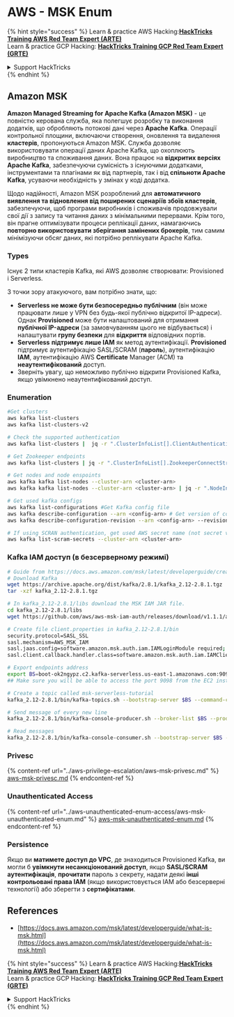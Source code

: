 # AWS - MSK Enum

{% hint style="success" %}
Learn & practice AWS Hacking:<img src="../../../.gitbook/assets/image (1) (1) (1) (1).png" alt="" data-size="line">[**HackTricks Training AWS Red Team Expert (ARTE)**](https://training.hacktricks.xyz/courses/arte)<img src="../../../.gitbook/assets/image (1) (1) (1) (1).png" alt="" data-size="line">\
Learn & practice GCP Hacking: <img src="../../../.gitbook/assets/image (2) (1).png" alt="" data-size="line">[**HackTricks Training GCP Red Team Expert (GRTE)**<img src="../../../.gitbook/assets/image (2) (1).png" alt="" data-size="line">](https://training.hacktricks.xyz/courses/grte)

<details>

<summary>Support HackTricks</summary>

* Check the [**subscription plans**](https://github.com/sponsors/carlospolop)!
* **Join the** 💬 [**Discord group**](https://discord.gg/hRep4RUj7f) or the [**telegram group**](https://t.me/peass) or **follow** us on **Twitter** 🐦 [**@hacktricks\_live**](https://twitter.com/hacktricks_live)**.**
* **Share hacking tricks by submitting PRs to the** [**HackTricks**](https://github.com/carlospolop/hacktricks) and [**HackTricks Cloud**](https://github.com/carlospolop/hacktricks-cloud) github repos.

</details>
{% endhint %}

## Amazon MSK

**Amazon Managed Streaming for Apache Kafka (Amazon MSK)** - це повністю керована служба, яка полегшує розробку та виконання додатків, що обробляють потокові дані через **Apache Kafka**. Операції контрольної площини, включаючи створення, оновлення та видалення **кластерів**, пропонуються Amazon MSK. Служба дозволяє використовувати операції даних Apache Kafka, що охоплюють виробництво та споживання даних. Вона працює на **відкритих версіях Apache Kafka**, забезпечуючи сумісність з існуючими додатками, інструментами та плагінами як від партнерів, так і від **спільноти Apache Kafka**, усуваючи необхідність у змінах у коді додатка.

Щодо надійності, Amazon MSK розроблений для **автоматичного виявлення та відновлення від поширених сценаріїв збоїв кластерів**, забезпечуючи, щоб програми виробників і споживачів продовжували свої дії з запису та читання даних з мінімальними перервами. Крім того, він прагне оптимізувати процеси реплікації даних, намагаючись **повторно використовувати зберігання замінених брокерів**, тим самим мінімізуючи обсяг даних, які потрібно реплікувати Apache Kafka.

### **Types**

Існує 2 типи кластерів Kafka, які AWS дозволяє створювати: Provisioned і Serverless.

З точки зору атакуючого, вам потрібно знати, що:

* **Serverless не може бути безпосередньо публічним** (він може працювати лише у VPN без будь-якої публічно відкритої IP-адреси). Однак **Provisioned** може бути налаштований для отримання **публічної IP-адреси** (за замовчуванням цього не відбувається) і налаштувати **групу безпеки** для **відкриття** відповідних портів.
* **Serverless** **підтримує лише IAM** як метод аутентифікації. **Provisioned** підтримує аутентифікацію SASL/SCRAM (**пароль**), аутентифікацію **IAM**, аутентифікацію AWS **Certificate** Manager (ACM) та **неаутентифікований** доступ.
* Зверніть увагу, що неможливо публічно відкрити Provisioned Kafka, якщо увімкнено неаутентифікований доступ.

### Enumeration
```bash
#Get clusters
aws kafka list-clusters
aws kafka list-clusters-v2

# Check the supported authentication
aws kafka list-clusters |  jq -r ".ClusterInfoList[].ClientAuthentication"

# Get Zookeeper endpoints
aws kafka list-clusters | jq -r ".ClusterInfoList[].ZookeeperConnectString, .ClusterInfoList[].ZookeeperConnectStringTls"

# Get nodes and node enspoints
aws kafka kafka list-nodes --cluster-arn <cluster-arn>
aws kafka kafka list-nodes --cluster-arn <cluster-arn> | jq -r ".NodeInfoList[].BrokerNodeInfo.Endpoints" # Get endpoints

# Get used kafka configs
aws kafka list-configurations #Get Kafka config file
aws kafka describe-configuration --arn <config-arn> # Get version of config
aws kafka describe-configuration-revision --arn <config-arn> --revision <version> # Get content of config version

# If using SCRAN authentication, get used AWS secret name (not secret value)
aws kafka list-scram-secrets --cluster-arn <cluster-arn>
```
### Kafka IAM доступ (в безсерверному режимі)
```bash
# Guide from https://docs.aws.amazon.com/msk/latest/developerguide/create-serverless-cluster.html
# Download Kafka
wget https://archive.apache.org/dist/kafka/2.8.1/kafka_2.12-2.8.1.tgz
tar -xzf kafka_2.12-2.8.1.tgz

# In kafka_2.12-2.8.1/libs download the MSK IAM JAR file.
cd kafka_2.12-2.8.1/libs
wget https://github.com/aws/aws-msk-iam-auth/releases/download/v1.1.1/aws-msk-iam-auth-1.1.1-all.jar

# Create file client.properties in kafka_2.12-2.8.1/bin
security.protocol=SASL_SSL
sasl.mechanism=AWS_MSK_IAM
sasl.jaas.config=software.amazon.msk.auth.iam.IAMLoginModule required;
sasl.client.callback.handler.class=software.amazon.msk.auth.iam.IAMClientCallbackHandler

# Export endpoints address
export BS=boot-ok2ngypz.c2.kafka-serverless.us-east-1.amazonaws.com:9098
## Make sure you will be able to access the port 9098 from the EC2 instance (check VPS, subnets and SG)

# Create a topic called msk-serverless-tutorial
kafka_2.12-2.8.1/bin/kafka-topics.sh --bootstrap-server $BS --command-config client.properties --create --topic msk-serverless-tutorial --partitions 6

# Send message of every new line
kafka_2.12-2.8.1/bin/kafka-console-producer.sh --broker-list $BS --producer.config client.properties --topic msk-serverless-tutorial

# Read messages
kafka_2.12-2.8.1/bin/kafka-console-consumer.sh --bootstrap-server $BS --consumer.config client.properties --topic msk-serverless-tutorial --from-beginning
```
### Privesc

{% content-ref url="../aws-privilege-escalation/aws-msk-privesc.md" %}
[aws-msk-privesc.md](../aws-privilege-escalation/aws-msk-privesc.md)
{% endcontent-ref %}

### Unauthenticated Access

{% content-ref url="../aws-unauthenticated-enum-access/aws-msk-unauthenticated-enum.md" %}
[aws-msk-unauthenticated-enum.md](../aws-unauthenticated-enum-access/aws-msk-unauthenticated-enum.md)
{% endcontent-ref %}

### Persistence

Якщо ви **матимете доступ до VPC**, де знаходиться Provisioned Kafka, ви могли б **увімкнути несанкціонований доступ**, якщо **SASL/SCRAM аутентифікація**, **прочитати** пароль з секрету, надати деякі **інші контрольовані права IAM** (якщо використовується IAM або безсерверні технології) або зберегти з **сертифікатами**.

## References

* [https://docs.aws.amazon.com/msk/latest/developerguide/what-is-msk.html](https://docs.aws.amazon.com/msk/latest/developerguide/what-is-msk.html)

{% hint style="success" %}
Learn & practice AWS Hacking:<img src="../../../.gitbook/assets/image (1) (1) (1) (1).png" alt="" data-size="line">[**HackTricks Training AWS Red Team Expert (ARTE)**](https://training.hacktricks.xyz/courses/arte)<img src="../../../.gitbook/assets/image (1) (1) (1) (1).png" alt="" data-size="line">\
Learn & practice GCP Hacking: <img src="../../../.gitbook/assets/image (2) (1).png" alt="" data-size="line">[**HackTricks Training GCP Red Team Expert (GRTE)**<img src="../../../.gitbook/assets/image (2) (1).png" alt="" data-size="line">](https://training.hacktricks.xyz/courses/grte)

<details>

<summary>Support HackTricks</summary>

* Check the [**subscription plans**](https://github.com/sponsors/carlospolop)!
* **Join the** 💬 [**Discord group**](https://discord.gg/hRep4RUj7f) or the [**telegram group**](https://t.me/peass) or **follow** us on **Twitter** 🐦 [**@hacktricks\_live**](https://twitter.com/hacktricks_live)**.**
* **Share hacking tricks by submitting PRs to the** [**HackTricks**](https://github.com/carlospolop/hacktricks) and [**HackTricks Cloud**](https://github.com/carlospolop/hacktricks-cloud) github repos.

</details>
{% endhint %}
